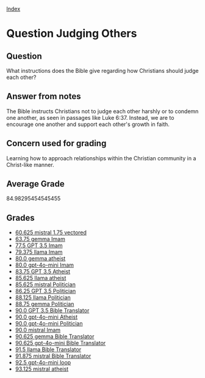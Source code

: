 
[Index](../../index.md)
# Question Judging Others
## Question
What instructions does the Bible give regarding how Christians should judge each other?

## Answer from notes
The Bible instructs Christians not to judge each other harshly or to condemn one another, as seen in passages like Luke 6:37. Instead, we are to encourage one another and support each other's growth in faith.

## Concern used for grading
Learning how to approach relationships within the Christian community in a Christ-like manner.

## Average Grade
84.98295454545455

## Grades
 * [60.625 mistral 1.75 vectored](../answers/mistral_1.75_vectored/Judging_Others.md)
 * [63.75 gemma Imam](../answers/gemma_Imam/Judging_Others.md)
 * [77.5 GPT 3.5 Imam](../answers/GPT_3.5_Imam/Judging_Others.md)
 * [79.375 llama Imam](../answers/llama_Imam/Judging_Others.md)
 * [80.0 gemma atheist](../answers/gemma_atheist/Judging_Others.md)
 * [80.0 gpt-4o-mini Imam](../answers/gpt-4o-mini_Imam/Judging_Others.md)
 * [83.75 GPT 3.5 Atheist](../answers/GPT_3.5_Atheist/Judging_Others.md)
 * [85.625 llama atheist](../answers/llama_atheist/Judging_Others.md)
 * [85.625 mistral Politician](../answers/mistral_Politician/Judging_Others.md)
 * [86.25 GPT 3.5 Politician](../answers/GPT_3.5_Politician/Judging_Others.md)
 * [88.125 llama Politician](../answers/llama_Politician/Judging_Others.md)
 * [88.75 gemma Politician](../answers/gemma_Politician/Judging_Others.md)
 * [90.0 GPT 3.5 Bible Translator](../answers/GPT_3.5_Bible_Translator/Judging_Others.md)
 * [90.0 gpt-4o-mini Atheist](../answers/gpt-4o-mini_Atheist/Judging_Others.md)
 * [90.0 gpt-4o-mini Politician](../answers/gpt-4o-mini_Politician/Judging_Others.md)
 * [90.0 mistral Imam](../answers/mistral_Imam/Judging_Others.md)
 * [90.625 gemma Bible Translator](../answers/gemma_Bible_Translator/Judging_Others.md)
 * [90.625 gpt-4o-mini Bible Translator](../answers/gpt-4o-mini_Bible_Translator/Judging_Others.md)
 * [91.5 llama Bible Translator](../answers/llama_Bible_Translator/Judging_Others.md)
 * [91.875 mistral Bible Translator](../answers/mistral_Bible_Translator/Judging_Others.md)
 * [92.5 gpt-4o-mini loop](../answers/gpt-4o-mini_loop/Judging_Others.md)
 * [93.125 mistral atheist](../answers/mistral_atheist/Judging_Others.md)
